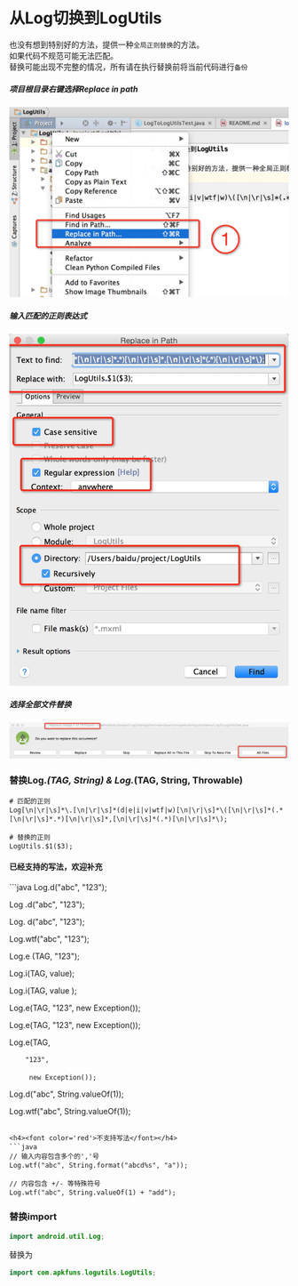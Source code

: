 # 从Log切换到LogUtils

也没有想到特别好的方法，提供一种`全局正则替换`的方法。<br/>
如果代码不规范可能无法匹配。<br/>
替换可能出现不完整的情况，所有请在执行替换前将当前代码进行`备份`

##### 项目根目录右键选择Replace in path
<img src="../screenshot/log/log_step_1.png" width="600px"/><br/>
##### 输入匹配的正则表达式
<img src="../screenshot/log/log_step_2.png" width="600px"/><br/>
##### 选择全部文件替换
<img src="../screenshot/log/log_step_3.png" width="600px"/><br/>

### 替换Log.*(TAG, String)  &  Log.*(TAG, String, Throwable) 

```
# 匹配的正则
Log[\n|\r|\s]*\.[\n|\r|\s]*(d|e|i|v|wtf|w)[\n|\r|\s]*\([\n|\r|\s]*(.*[\n|\r|\s]*.*)[\n|\r|\s]*,[\n|\r|\s]*(.*)[\n|\r|\s]*\);

# 替换的正则
LogUtils.$1($3);
```

<h4>已经支持的写法，欢迎补充</h4>
```java
Log.d("abc", "123");

Log .d("abc", "123");

Log. d("abc", "123");

Log.wtf("abc", "123");

Log.e (TAG, "123");

Log.i(TAG, value);

Log.i(TAG, value   );

Log.e(TAG, "123", new Exception());

Log.e(TAG, "123",
                new Exception());

Log.e(TAG,

        "123",

         new Exception());

Log.d("abc", String.valueOf(1));

Log.wtf("abc", String.valueOf(1));
```

<h4><font color='red'>不支持写法</font></h4>
```java
// 输入内容包含多个的','号
Log.wtf("abc", String.format("abcd%s", "a"));

// 内容包含 +/- 等特殊符号
Log.wtf("abc", String.valueOf(1) + "add");
```


### 替换import
```java
import android.util.Log;
```

替换为
```java
import com.apkfuns.logutils.LogUtils;
```